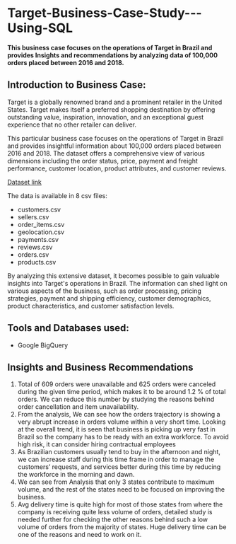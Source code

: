 # Target-Business-Case-Study---Using-SQL
**This business case focuses on the operations of Target in Brazil and provides Insights and recommendations by analyzing data of 100,000 orders placed between 2016 and 2018.**

## Introduction to Business Case:
Target is a globally renowned brand and a prominent retailer in the United States. Target makes itself a preferred shopping destination by offering outstanding value, inspiration, innovation, and an exceptional guest experience that no other retailer can deliver.

This particular business case focuses on the operations of Target in Brazil and provides insightful information about 100,000 orders placed between 2016 and 2018. The dataset offers a comprehensive view of various dimensions including the order status, price, payment and freight performance, customer location, product attributes, and customer reviews.

[Dataset link](https://drive.google.com/drive/folders/1zA-ChERZdS0KQNWjIPKUMtYw5Flu1OUv?usp=drive_link)

The data is available in 8 csv files:
- customers.csv
- sellers.csv
- order_items.csv
- geolocation.csv
- payments.csv
- reviews.csv
- orders.csv
- products.csv

By analyzing this extensive dataset, it becomes possible to gain valuable insights into Target's operations in Brazil. The information can shed light on various aspects of the business, such as order processing, pricing strategies, payment and shipping efficiency, customer demographics, product characteristics, and customer satisfaction levels.

## Tools and Databases used:
- Google BigQuery

## Insights and Business Recommendations
1. Total of 609 orders were unavailable and 625 orders were canceled during the given time period, which makes it to be around 1.2 % of total orders.
We can reduce this number by studying the reasons behind order cancellation and item unavailability.
2. From the analysis, We can see how the orders trajectory is showing a very abrupt increase in orders volume within a very short time. Looking at the overall trend, it is seen that business is picking up very fast in Brazil so the company has to be ready with an extra workforce. To avoid high risk, it can consider hiring contractual employees
3. As Brazilian customers usually tend to buy in the afternoon and night, we can increase staff during this time frame in order to manage the customers’ requests, and services better during this time by reducing the workforce in the morning and dawn.
4. We can see from Analysis that only 3 states contribute to maximum volume, and the rest of the states need to be focused on improving the business.
5. Avg delivery time is quite high for most of those states from where the company is receiving quite less volume of orders, detailed study is needed further for checking the other reasons behind such a low volume of orders from the majority of states. Huge delivery time can be one of the reasons and need to work on it.

